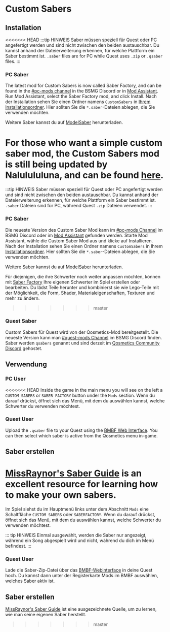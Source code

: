# Custom Sabers

## Installation
<<<<<<< HEAD
:::tip HINWEIS Saber müssen speziell für Quest oder PC angefertigt werden und sind nicht zwischen den beiden austauschbar. Du kannst anhand der Dateierweiterung erkennen, für welche Plattform ein Saber bestimmt ist. `.saber` files are for PC while Quest uses `.zip` or `.qsaber` files. :::

### PC Saber
The latest mod for Custom Sabers is now called Saber Factory, and can be found in the [#pc-mods channel](https://discord.gg/beatsabermods) in the BSMG Discord or in [Mod Assistant](https://github.com/Assistant/ModAssistant). Run Mod Assistant, select the Saber Factory mod, and click Install. Nach der Installation sehen Sie einen Ordner namens `CustomSabers` in [Ihrem Installationsordner](/faq/install-folder.md). Hier sollten Sie die `*.saber`-Dateien ablegen, die Sie verwenden möchten.

Weitere Saber kannst du auf [ModelSaber](https://modelsaber.com/Sabers/) herunterladen.

For those who want a simple custom saber mod, the Custom Sabers mod is still being updated by Nalulululuna, and can be found [here](https://twitter.com/nalulululuna/status/1493263219485405184).
=======
:::tip HINWEIS 
Saber müssen speziell für Quest oder PC angefertigt werden und sind nicht zwischen den beiden austauschbar. Du kannst anhand der Dateierweiterung erkennen, für welche Plattform ein Saber bestimmt ist. `.saber` Dateien sind für PC, während Quest `.zip` Dateien verwendet.
:::

### PC Saber
Die neueste Version des Custom Saber Mod kann im [#pc-mods Channel](https://discord.gg/beatsabermods) im BSMG Discord oder im [Mod Assistant](https://github.com/Assistant/ModAssistant) gefunden werden. Starte Mod Assistant, wähle die Custom Saber Mod aus und klicke auf Installieren. Nach der Installation sehen Sie einen Ordner namens `CustomSabers` in Ihrem [Installationsordner](/de/faq/install-folder.md). Hier sollten Sie die `*.saber`-Dateien ablegen, die Sie verwenden möchten.

Weitere Saber kannst du auf [ModelSaber](https://modelsaber.com/Sabers/) herunterladen.

Für diejenigen, die ihre Schwerter noch weiter anpassen möchten, können mit [Saber Factory](https://github.com/ToniMacaroni/SaberFactory#readme) Ihre eigenen Schwerter im Spiel erstellen oder bearbeiten. Du lädst Teile herunter und kombinierst sie wie Lego-Teile mit der Möglichkeit, die Form, Shader, Materialeigenschaften, Texturen und mehr zu ändern.
>>>>>>> master

### Quest Saber
Custom Sabers für Quest wird von der Qosmetics-Mod bereitgestellt. Die neueste Version kann man [#quest-mods Channel](https://discord.gg/beatsabermods) im BSMG Discord finden. Saber werden `qsabers` genannt und sind derzeit im [Qosmetics Community Discord](https://discord.gg/qosmetics) gehostet.

## Verwendung

### PC User
<<<<<<< HEAD
Inside the game in the main menu you will see on the left a `CUSTOM SABERS` or `SABER FACTORY` button under the `Mods` section. Wenn du darauf drückst, öffnet sich das Menü, mit dem du auswählen kannst, welche Schwerter du verwenden möchtest.

### Quest User
Upload the `.qsaber` file to your Quest using the [BMBF Web Interface](/quest-modding.md#installing-mods). You can then select which saber is active from the Qosmetics menu in-game.

## Saber erstellen
[MissRaynor's Saber Guide](./sabers-guide.md) is an excellent resource for learning how to make your own sabers.
=======
Im Spiel siehst du im Hauptmenü links unter dem Abschnitt `Mods` eine Schaltfläche `CUSTOM SABERS` oder `SABERFACTORY`. Wenn du darauf drückst, öffnet sich das Menü, mit dem du auswählen kannst, welche Schwerter du verwenden möchtest.

::: tip HINWEIS 
Einmal ausgewählt, werden die Saber nur angezeigt, während ein Song abgespielt wird und nicht, während du dich im Menü befindest.
:::

### Quest User
Lade die Saber-Zip-Datei über das [BMBF-Webinterface](/de/quest-modding.md#mods-installieren) in deine Quest hoch. Du kannst dann unter der Registerkarte Mods im BMBF auswählen, welches Saber aktiv ist.

## Saber erstellen
[MissRaynor's Saber Guide](./sabers-guide.md) ist eine ausgezeichnete Quelle, um zu lernen, wie man seine eigenen Saber herstellt.
>>>>>>> master
